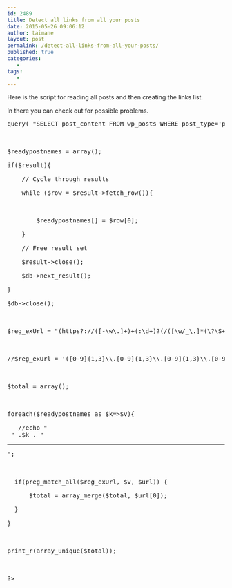 ```yaml
---
id: 2489
title: Detect all links from all your posts
date: 2015-05-26 09:06:12
author: taimane
layout: post
permalink: /detect-all-links-from-all-your-posts/
published: true
categories:
   -
tags:
   -
---
```

Here is the script for reading all posts and then creating the links list. 
In there you can check out for possible problems.
<pre class="prettyprint"><?php

require_once("wp-load.php"); // Loads WP engine


$db = new mysqli( DB_HOST, DB_USER , DB_PASSWORD , DB_NAME );
$result = $db->query( "SELECT post_content FROM wp_posts WHERE post_type='post' AND post_status='publish'"); // AND ID=2

$readypostnames = array();
if($result){
	// Cycle through results
	while ($row = $result->fetch_row()){

		$readypostnames[] = $row[0];
	}	
	// Free result set
	$result->close();
	$db->next_result();
}
$db->close();

$reg_exUrl = "(https?://([-\w\.]+)+(:\d+)?(/([\w/_\.]*(\?\S+)?)?)?)";

//$reg_exUrl = '([0-9]{1,3}\\.[0-9]{1,3}\\.[0-9]{1,3}\\.[0-9]{1,3}|(((news|telnet|nttp|file|http|ftp|https)://)|(www|ftp)[-A-Za-z0-9]*\\.)[-A-Za-z0-9\\.]+)(:[0-9]*)?/[-A-Za-z0-9_\\$\\.\\+\\!\\*\\(\\),;:@&=\\?/~\\#\\%]*[^]'\\.}>\\),\\\"]';

$total = array();

foreach($readypostnames as $k=>$v){
   //echo "<br> " .$k . "<hr>";

  if(preg_match_all($reg_exUrl, $v, $url)) {
      $total = array_merge($total, $url[0]); 
  }
}

print_r(array_unique($total));

?></pre>
  

